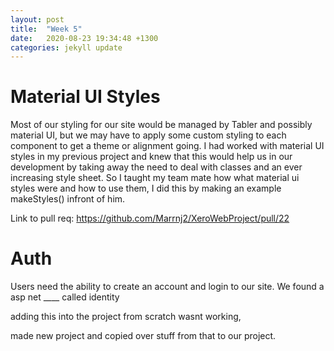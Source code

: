 ```yaml
---
layout: post
title:  "Week 5"
date:   2020-08-23 19:34:48 +1300
categories: jekyll update
---
```


# Material UI Styles

Most of our styling for our site would be managed by Tabler and possibly material UI, but we may have to apply some custom styling to each component to get a theme or alignment going. I had worked with material UI styles in my previous project and knew that this would help us in our development by taking away the need to deal with classes and an ever increasing style sheet. So I taught my team mate how what material ui styles were and how to use them, I did this by making an example makeStyles() infront of him.

Link to pull req: https://github.com/Marrnj2/XeroWebProject/pull/22

# Auth

Users need the ability to create an account and login to our site. We found a asp net ____ called identity

adding this into the project from scratch wasnt working, 

made new project and copied over stuff from that to our project.